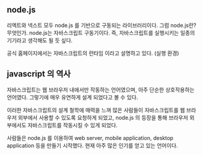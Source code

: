 ## node.js

리엑트와 넥스트 모두 node.js 를 기반으로 구동되는 라이브러리이다. 그럼 node.js란? 무엇인가. node.js는 자바스크립트 구동기이다. 즉, 자바스크립트를 실행시키는 일종의 기기라고 생각해도 될 듯 싶다. <br />

공식 홈페이지에서는 자바스크립트의 런타임 이라고 설명하고 있다. (실행 환경) <br />

## javascript 의 역사

자바스크립트는 웹 브라우저 내에서만 작동하는 언어였으며, 아주 단순한 상호작용하는 언어였다. 그렇기에 매우 유연하게 설계 되었다고 볼 수 있다. <br />

이러한 자바스크립트의 설계 철학에 매력을 느껴 많은 사람들이 자바스크립트를 웹 브라우저 외부에서 사용할 수 있도록 요청하게 되었고, node.js 의 등장을 통해 브라우저 외부에서도 자바스크립트를 작동시킬 수 있게 되었다. <br />

사람들은 node.js 를 이용하여 web server, mobile application, desktop application 등을 만들기 시작했다. 현재 아주 많은 인기를 얻고 있는 언어이다.
